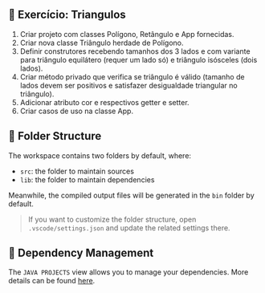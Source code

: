 ## 🔺 Exercício: Triangulos

1. Criar projeto com classes Polígono, Retângulo e App fornecidas. 
2. Criar nova classe Triângulo herdade de Polígono. 
3. Definir construtores recebendo tamanhos dos 3 lados e com variante para triângulo equilátero (requer um lado só) e triângulo isósceles (dois lados). 
4. Criar método privado que verifica se triângulo é válido (tamanho de lados devem ser positivos e satisfazer desigualdade triangular no triângulo). 
5. Adicionar atributo cor e respectivos getter e setter. 
6. Criar casos de uso na classe App.

## 📂 Folder Structure

The workspace contains two folders by default, where:

- `src`: the folder to maintain sources
- `lib`: the folder to maintain dependencies

Meanwhile, the compiled output files will be generated in the `bin` folder by default.

> If you want to customize the folder structure, open `.vscode/settings.json` and update the related settings there.

## 🔧 Dependency Management

The `JAVA PROJECTS` view allows you to manage your dependencies. More details can be found [here](https://github.com/microsoft/vscode-java-dependency#manage-dependencies).
